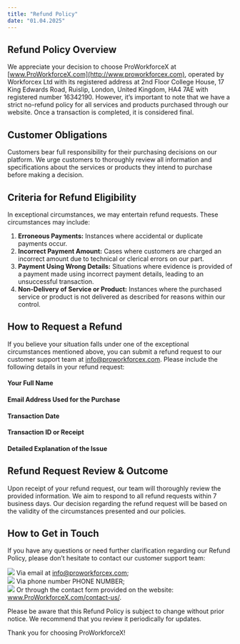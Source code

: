 ```yaml
---
title: "Refund Policy"
date: "01.04.2025"
---
```


## **Refund Policy Overview**

We appreciate your decision to choose ProWorkforceX at [www.ProWorkforceX.com](http://www.proworkforcex.com), operated by Workforcex Ltd with its registered address at 2nd Floor College House, 17 King Edwards Road, Ruislip, London, United Kingdom, HA4 7AE with registered number 16342190. However, it’s important to note that we have a strict no-refund policy for all services and products purchased through our website. Once a transaction is completed, it is considered final.

## **Customer Obligations**

Customers bear full responsibility for their purchasing decisions on our platform. We urge customers to thoroughly review all information and specifications about the services or products they intend to purchase before making a decision.

## **Criteria for Refund Eligibility**

In exceptional circumstances, we may entertain refund requests. These circumstances may include:

1.  **Erroneous Payments:** Instances where accidental or duplicate payments occur.
2.  **Incorrect Payment Amount:** Cases where customers are charged an incorrect amount due to technical or clerical errors on our part.
3.  **Payment Using Wrong Details:** Situations where evidence is provided of a payment made using incorrect payment details, leading to an unsuccessful transaction.
4.  **Non-Delivery of Service or Product:** Instances where the purchased service or product is not delivered as described for reasons within our control.

## **How to Request a Refund**

If you believe your situation falls under one of the exceptional circumstances mentioned above, you can submit a refund request to our customer support team at [info@proworkforcex.com](mailto:info@proworkforcex.com). Please include the following details in your refund request:

#### Your Full Name
#### Email Address Used for the Purchase
#### Transaction Date
#### Transaction ID or Receipt
#### Detailed Explanation of the Issue

## **Refund Request Review & Outcome**

Upon receipt of your refund request, our team will thoroughly review the provided information. We aim to respond to all refund requests within 7 business days. Our decision regarding the refund request will be based on the validity of the circumstances presented and our policies.

## **How to Get in Touch**

If you have any questions or need further clarification regarding our Refund Policy, please don’t hesitate to contact our customer support team:

<div class="contact-info">
<img src="/images/policy/email.svg"> <span>Via email at <a href="mailto:info@proworkforcex.com">info@proworkforcex.com</a>;</span></div>

<div class="contact-info">
<img src="/images/policy/phone.svg"> <span>Via phone number PHONE NUMBER;</span>
</div>

<div class="contact-info">
<img src="/images/policy/link.svg"> <span>Or through the contact form provided on the website: <a href="https://www.proworkforcex.com/contact-us/">www.ProWorkforceX.com/contact-us/</a>.</span>
</div>

Please be aware that this Refund Policy is subject to change without prior notice. We recommend that you review it periodically for updates.

Thank you for choosing ProWorkforceX!
